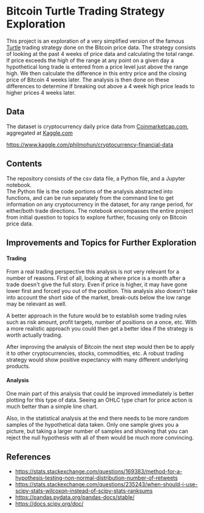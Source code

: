# Bitcoin Turtle Trading Strategy Exploration

This project is an exploration of a very simplified version of the famous [Turtle](http://www.turtletrader.com/)
trading strategy done on the Bitcoin price data.  The strategy consists of looking
at the past 4 weeks of price data and calculating the total range.  If price exceeds
the high of the range at any point on a given day a hypothetical long trade is
entered from a price level just above the range high.  We then calculate the difference
in this entry price and the closing price of Bitcoin 4 weeks later.  The analysis
is then done on these differences to determine if breaking out above a 4 week high
price leads to higher prices 4 weeks later.

## Data

The dataset is cryptocurrency daily price data from [Coinmarketcap.com](https://coinmarketcap.com/), aggregated at [Kaggle.com](https://www.kaggle.com/)

https://www.kaggle.com/philmohun/cryptocurrency-financial-data

## Contents

The repository consists of the csv data file, a Python file, and a Jupyter notebook.  
The Python file is the code portions of the analysis abstracted into functions, and
can be run separately from the command line to get information on any cryptocurrency
in the dataset, for any range period, for either/both trade directions.  The notebook
encompasses the entire project from initial question to topics to explore further,
focusing only on Bitcoin price data.

## Improvements and Topics for Further Exploration

#### Trading

From a real trading perspective this analysis is not very relevant for a number of
reasons.  First of all, looking at where price is a month after a trade doesn't give
the full story.  Even if price is higher, it may have gone lower first and forced
you out of the position.  This analysis also doesn't take into account the short
side of the market, break-outs below the low range may be relevant as well.  

A better approach in the future would be to establish some trading rules such as risk
amount, profit targets, number of positions on a once, etc.  With a more realistic
approach you could then get a better idea if the strategy is worth actually trading.

After improving the analysis of Bitcoin the next step would then be to apply it to
other cryptocurrencies, stocks, commodities, etc.  A robust trading strategy would
show positive expectancy with many different underlying products.

#### Analysis

One main part of this analysis that could be improved immediately is better plotting
for this type of data.  Seeing an OHLC type chart for price action is much better
than a simple line chart.

Also, in the statistical analysis at the end there needs to be more random samples of
the hypothetical data taken.  Only one sample gives you a picture, but taking a
larger number of samples and showing that you can reject the null hypothesis with
all of them would be much more convincing.

## References

  * https://stats.stackexchange.com/questions/169383/method-for-a-hypothesis-testing-non-normal-distribution-number-of-retweets
  * https://stats.stackexchange.com/questions/235243/when-should-i-use-scipy-stats-wilcoxon-instead-of-scipy-stats-ranksums
  * https://pandas.pydata.org/pandas-docs/stable/
  * https://docs.scipy.org/doc/
